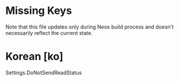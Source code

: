 # Missing Keys
Note that this file updates only during Neos build process and doesn't necessarily reflect the current state.

# Korean [ko]
Settings.DoNotSendReadStatus  

